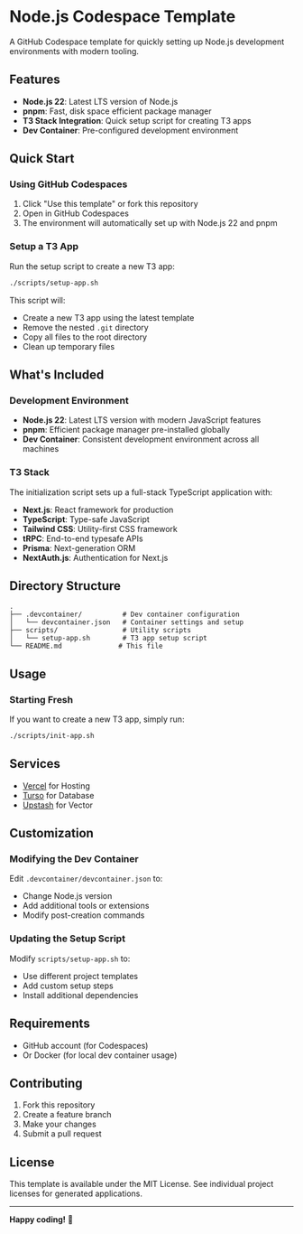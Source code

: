 # Node.js Codespace Template

A GitHub Codespace template for quickly setting up Node.js development environments with modern tooling.

## Features

- **Node.js 22**: Latest LTS version of Node.js
- **pnpm**: Fast, disk space efficient package manager
- **T3 Stack Integration**: Quick setup script for creating T3 apps
- **Dev Container**: Pre-configured development environment

## Quick Start

### Using GitHub Codespaces

1. Click "Use this template" or fork this repository
2. Open in GitHub Codespaces
3. The environment will automatically set up with Node.js 22 and pnpm

### Setup a T3 App

Run the setup script to create a new T3 app:

```bash
./scripts/setup-app.sh
```

This script will:
- Create a new T3 app using the latest template
- Remove the nested `.git` directory
- Copy all files to the root directory
- Clean up temporary files

## What's Included

### Development Environment
- **Node.js 22**: Latest LTS version with modern JavaScript features
- **pnpm**: Efficient package manager pre-installed globally
- **Dev Container**: Consistent development environment across all machines

### T3 Stack
The initialization script sets up a full-stack TypeScript application with:
- **Next.js**: React framework for production
- **TypeScript**: Type-safe JavaScript
- **Tailwind CSS**: Utility-first CSS framework
- **tRPC**: End-to-end typesafe APIs
- **Prisma**: Next-generation ORM
- **NextAuth.js**: Authentication for Next.js

## Directory Structure

```
.
├── .devcontainer/          # Dev container configuration
│   └── devcontainer.json   # Container settings and setup
├── scripts/                # Utility scripts
│   └── setup-app.sh        # T3 app setup script
└── README.md              # This file
```

## Usage

### Starting Fresh
If you want to create a new T3 app, simply run:
```bash
./scripts/init-app.sh
```

## Services
- [Vercel](https://vercel.com/) for Hosting
- [Turso](https://turso.tech/) for Database
- [Upstash](https://upstash.com/) for Vector

## Customization

### Modifying the Dev Container
Edit `.devcontainer/devcontainer.json` to:
- Change Node.js version
- Add additional tools or extensions
- Modify post-creation commands

### Updating the Setup Script
Modify `scripts/setup-app.sh` to:
- Use different project templates
- Add custom setup steps
- Install additional dependencies

## Requirements

- GitHub account (for Codespaces)
- Or Docker (for local dev container usage)

## Contributing

1. Fork this repository
2. Create a feature branch
3. Make your changes
4. Submit a pull request

## License

This template is available under the MIT License. See individual project licenses for generated applications.

---

**Happy coding!** 🚀
